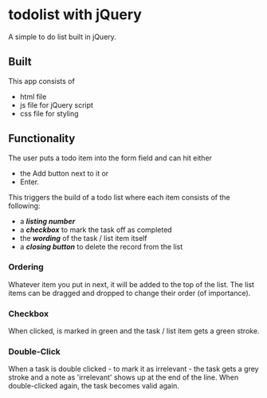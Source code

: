 # todolist with jQuery

A simple to do list built in jQuery.

## Built
This app consists of 
- html file
- js file for jQuery script
- css file for styling

## Functionality

The user puts a todo item into the form field and can hit either
- the Add button next to it or
- Enter.

This triggers the build of a todo list where each item consists of the following:
- a ***listing number***
- a ***checkbox*** to mark the task off as completed
- the ***wording*** of the task / list item itself
- a ***closing button*** to delete the record from the list


### Ordering

Whatever item you put in next, it will be added to the top of the list.
The list items can be dragged and dropped to change their order (of importance).

### Checkbox

When clicked, is marked in green and the task / list item gets a green stroke.

### Double-Click 

When a task is double clicked - to mark it as irrelevant - the task gets a grey stroke and
a note as 'irrelevant' shows up at the end of the line.
When double-clicked again, the task becomes valid again.

